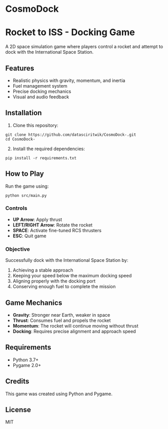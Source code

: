 # CosmoDock

# Rocket to ISS - Docking Game

A 2D space simulation game where players control a rocket and attempt to dock with the International Space Station.

## Features

- Realistic physics with gravity, momentum, and inertia
- Fuel management system
- Precise docking mechanics
- Visual and audio feedback

## Installation

1. Clone this repository:
```
git clone https://github.com/datasciritwik/CosmoDock-.git
cd CosmoDock-
```

2. Install the required dependencies:
```
pip install -r requirements.txt
```

## How to Play

Run the game using:
```
python src/main.py
```

### Controls

- **UP Arrow**: Apply thrust
- **LEFT/RIGHT Arrow**: Rotate the rocket
- **SPACE**: Activate fine-tuned RCS thrusters
- **ESC**: Quit game

### Objective

Successfully dock with the International Space Station by:
1. Achieving a stable approach
2. Keeping your speed below the maximum docking speed
3. Aligning properly with the docking port
4. Conserving enough fuel to complete the mission

## Game Mechanics

- **Gravity**: Stronger near Earth, weaker in space
- **Thrust**: Consumes fuel and propels the rocket
- **Momentum**: The rocket will continue moving without thrust
- **Docking**: Requires precise alignment and approach speed

## Requirements

- Python 3.7+
- Pygame 2.0+

## Credits

This game was created using Python and Pygame.

## License

MIT